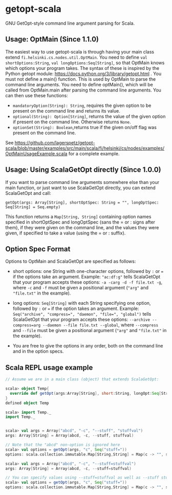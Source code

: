 # getopt-scala
GNU GetOpt-style command line argument parsing for Scala.

## Usage: OptMain (Since 1.1.0)
The easiest way to use getopt-scala is through having your main class extend `fi.helsinki.cs.nodes.util.OptMain`.
You need to define `val shortOptions:String`, `val longOptions:Seq[String]`, so that OptMain knows which options your program takes. The syntax of these is inspired by the Python getopt module: https://docs.python.org/3/library/getopt.html .
You must not define a main() function. This is used by OptMain to parse the command line arguments. You need to define optMain(), which will be called from OptMain.main after parsing the command line arguments. You can then use these functions:

- `mandatoryOption(String): String`, requires the given option to be present on the command line and returns its value.
- `optional(String): Option[String]`, returns the value of the given option if present on the command line. Otherwise returns `None`.
- `optionSet(String): Boolean`,returns true if the given on/off flag was present on the command line.

See https://github.com/lagerspetz/getopt-scala/blob/master/examples/src/main/scala/fi/helsinki/cs/nodes/examples/OptMainUsageExample.scala for a complete example.

## Usage: Using ScalaGetOpt directly (Since 1.0.0)

If you want to parse command line arguments somewhere else than your main function, or just want to use ScalaGetOpt directly, you can extend ScalaGetOpt and call:

 `getOpt(args: Array[String], shortOptSpec: String = "", longOptSpec: Seq[String] = Seq.empty)`

This function returns a `Map[String, String]` containing option names specified in shortOptSpec and longOptSpec (sans the = or : signs after them), if they were given on the command line, and the values they were given, if specified to take a value (using the = or : suffix).

## Option Spec Format

Options to OptMain and ScalaGetOpt are specified as follows:

- short options: one String with one-character options, followed by `:` or `=` if the options take an argument. Example: `"ac:df:g"` tells ScalaGetOpt that your program accepts these options: `-a -carg -d -f file.txt -g`, where `-c` and `-f` must be given a positional argument (`"arg"` and `"file.txt"` in the example).
- long options: `Seq[String]` with each String specifying one option, followed by `:` or `=` if the option takes an argument. Example: `Seq("archive", "compress=", "daemon", "file=", "global")` tells ScalaGetOpt that your program accepts these options: `--archive --compress=arg --daemon --file file.txt --global`, where `--compress` and `--file` must be given a positional argument (`"arg"` and `"file.txt"` in the example).

- You are free to give the options in any order, both on the command line and in the option specs.

## Scala REPL usage example

```scala
// Assume we are in a main class (object) that extends ScalaGetOpt:

scala> object Temp{
  override def getOpt(args:Array[String], short:String, longOpt:Seq[String]) = {super.getOpt(args, short, longOpt)}
}
defined object Temp

scala> import Temp._
import Temp._


scala> val args = Array("abcd", "-c", "--stuff", "stuffval")
args: Array[String] = Array(abcd, -c, --stuff, stuffval)

// Note that the "abcd" non-option is ignored here
scala> val options = getOpt(args, "c", Seq("stuff="))
options: scala.collection.immutable.Map[String,String] = Map(c -> "", stuff -> stuffval)

scala> val args = Array("abcd", "-c", "--stuff=stuffval")
args: Array[String] = Array(abcd, -c, --stuff=stuffval)

// You can specify values using --stuff=stuffval as well as --stuff stuffval
scala> val options = getOpt(args, "c", Seq("stuff="))
options: scala.collection.immutable.Map[String,String] = Map(c -> "", stuff -> stuffval)
```


